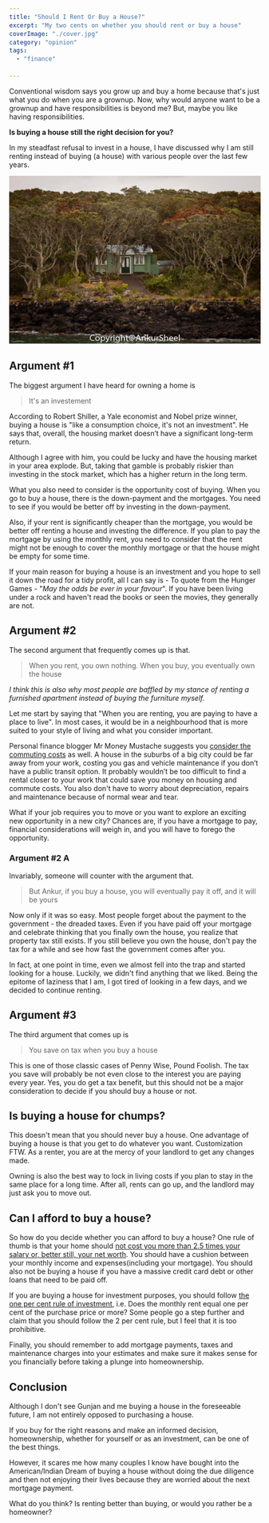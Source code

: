 ```yaml
---
title: "Should I Rent Or Buy a House?"
excerpt: "My two cents on whether you should rent or buy a house"
coverImage: "./cover.jpg"
category: "opinion"
tags:
  - "finance"

---
```


Conventional wisdom says you grow up and buy a home because that's just what you do when you are a grownup. Now, why would anyone want to be a grownup and have responsibilities is beyond me? But, maybe you like having responsibilities.

**Is buying a house still the right decision for you?**

In my steadfast refusal to invest in a house, I have discussed why I am still renting instead of buying (a house) with various people over the last few years.

![Abandoned House](./cover.jpg)

## Argument #1

The biggest argument I have heard for owning a home is

> It's an investement

According to Robert Shiller, a Yale economist and Nobel prize winner, buying a house is "like a consumption choice, it's not an investment". He says that, overall, the housing market doesn’t have a significant long-term return.

Although I agree with him, you could be lucky and have the housing market in your area explode. But, taking that gamble is probably riskier than investing in the stock market, which has a higher return in the long term.

What you also need to consider is the opportunity cost of buying. When you go to buy a house, there is the down-payment and the mortgages. You need to see if you would be better off by investing in the down-payment.

Also, if your rent is significantly cheaper than the mortgage, you would be better off renting a house and investing the difference. If you plan to pay the mortgage by using the monthly rent, you need to consider that the rent might not be enough to cover the monthly mortgage or that the house might be empty for some time.

If your main reason for buying a house is an investment and you hope to sell it down the road for a tidy profit, all I can say is - To quote from the Hunger Games - "_May the odds be ever in your favour_". If you have been living under a rock and haven't read the books or seen the movies, they generally are not.

## Argument #2

The second argument that frequently comes up is that.

> When you rent, you own nothing. When you buy, you eventually own the house

_I think this is also why most people are baffled by my stance of renting a furnished apartment instead of buying the furniture myself._

Let me start by saying that "When you are renting, you are paying to have a place to live". In most cases, it would be in a neighbourhood that is more suited to your style of living and what you consider important.

Personal finance blogger Mr Money Mustache suggests you [consider the commuting costs](http://www.mrmoneymustache.com/2015/07/27/rent-vs-buy/) as well. A house in the suburbs of a big city could be far away from your work, costing you gas and vehicle maintenance if you don’t have a public transit option. It probably wouldn’t be too difficult to find a rental closer to your work that could save you money on housing and commute costs. You also don't have to worry about depreciation, repairs and maintenance because of normal wear and tear.

What if your job requires you to move or you want to explore an exciting new opportunity in a new city? Chances are, if you have a mortgage to pay, financial considerations will weigh in, and you will have to forego the opportunity.

### Argument #2 A

Invariably, someone will counter with the argument that.

> But Ankur, if you buy a house, you will eventually pay it off, and it will be yours

Now only if it was so easy. Most people forget about the payment to the government - the dreaded taxes. Even if you have paid off your mortgage and celebrate thinking that you finally own the house, you realize that property tax still exists. If you still believe you own the house, don't pay the tax for a while and see how fast the government comes after you.

In fact, at one point in time, even we almost fell into the trap and started looking for a house. Luckily, we didn't find anything that we liked. Being the epitome of laziness that I am, I got tired of looking in a few days, and we decided to continue renting.

## Argument #3

The third argument that comes up is

> You save on tax when you buy a house

This is one of those classic cases of Penny Wise, Pound Foolish. The tax you save will probably be not even close to the interest you are paying every year. Yes, you do get a tax benefit, but this should not be a major consideration to decide if you should buy a house or not.

## Is buying a house for chumps?

This doesn't mean that you should never buy a house. One advantage of buying a house is that you get to do whatever you want. Customization FTW. As a renter, you are at the mercy of your landlord to get any changes made.

Owning is also the best way to lock in living costs if you plan to stay in the same place for a long time. After all, rents can go up, and the landlord may just ask you to move out.

## Can I afford to buy a house?

So how do you decide whether you can afford to buy a house? One rule of thumb is that your home should [not cost you more than 2.5 times your salary or, better still, your net worth](http://www.mymoneyblog.com/4-different-rules-of-thumb-for-how-much-house-you-can-afford.html). You should have a cushion between your monthly income and expenses(including your mortgage). You should also not be buying a house if you have a massive credit card debt or other loans that need to be paid off.

If you are buying a house for investment purposes, you should follow [the one per cent rule of investment](http://affordanything.com/2012/01/25/income-property/), i.e. Does the monthly rent equal one per cent of the purchase price or more? Some people go a step further and claim that you should follow the 2 per cent rule, but I feel that it is too prohibitive.

Finally, you should remember to add mortgage payments, taxes and maintenance charges into your estimates and make sure it makes sense for you financially before taking a plunge into homeownership.

## Conclusion

Although I don't see Gunjan and me buying a house in the foreseeable future, I am not entirely opposed to purchasing a house.

If you buy for the right reasons and make an informed decision, homeownership, whether for yourself or as an investment, can be one of the best things.

However, it scares me how many couples I know have bought into the American/Indian Dream of buying a house without doing the due diligence and then not enjoying their lives because they are worried about the next mortgage payment.

What do you think? Is renting better than buying, or would you rather be a homeowner?
